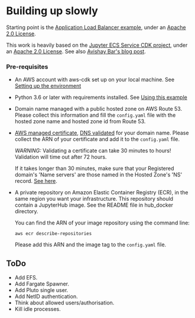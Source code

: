 # Building up slowly

Starting point is the [Application Load Balancer example](https://github.com/aws-samples/aws-cdk-examples/tree/master/python/application-load-balancer), under an [Apache 2.0 License](https://github.com/aws-samples/aws-cdk-examples/blob/master/LICENSE).

This work is heavily based on the [Jupyter ECS Service CDK project](https://github.com/avishayil/jupyter-ecs-service), under an [Apache 2.0 License](https://github.com/sebranchett/serverless-jupyter-python/blob/main/LICENSE). See also [Avishay Bar's blog post](https://avishayil.medium.com/serverless-jupyter-hub-with-aws-fargate-and-cdk-2160154187a1).

### Pre-requisites

- An AWS account with aws-cdk set up on your local machine. See [Setting up the environment](https://github.com/sebranchett/ec2-instance-python#setting-up-the-environment)
- Python 3.6 or later with requirements installed. See [Using this example](https://github.com/sebranchett/ec2-instance-python#using-this-example)
- Domain name managed with a public hosted zone on AWS Route 53.
  Please collect this information and fill the `config.yaml` file with the hosted zone name and hosted zone id from Route 53.
- [AWS managed certificate](https://docs.aws.amazon.com/acm/latest/userguide/gs-acm-request-public.html), [DNS validated](https://docs.aws.amazon.com/acm/latest/userguide/dns-validation.html) for your domain name.
  Please collect the ARN of your certificate and add it to the `config.yaml` file.
  
  *WARNING:* Validating a certificate can take 30 minutes to hours! Validation will time out after 72 hours.
  
  If it takes longer than 30 minutes, make sure that your Registered domain's 'Name servers' are those named in the Hosted Zone's 'NS' record. [See here](https://stackoverflow.com/a/68703299/13237339).
- A private repository on Amazon Elastic Container Registry (ECR), in the same region you want your  infrastructure. This repository should contain a JupyterHub image. See the README file in hub_docker directory.

  You can find the ARN of your image repository using the command line:
  ```
  aws ecr describe-repositories
  ```
  Please add this ARN and the image tag to the `config.yaml` file.

## ToDo
- Add EFS.
- Add Fargate Spawner.
- Add Pluto single user.
- Add NetID authentication.
- Think about allowed users/authorisation.
- Kill idle processes.
